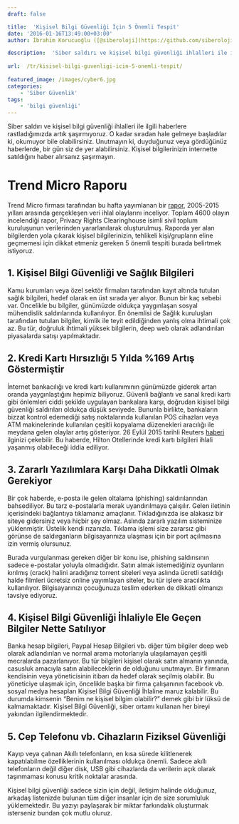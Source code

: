 ```yaml
---
draft: false

title:  'Kişisel Bilgi Güvenliği İçin 5 Önemli Tespit'
date: '2016-01-16T13:49:00+03:00'
author: İbrahim Korucuoğlu ([@siberoloji](https://github.com/siberoloji))

description:  'Siber saldırı ve kişisel bilgi güvenliği ihlalleri ile ilgili haberlere rastladığımızda artık şaşırmıyoruz. O kadar sıradan hale gelmeye başladılar ki, okumuyor bile olabilirsiniz. Unutmayın ki, duyduğunuz veya gördüğünüz haberlerde, bir gün siz de yer alabilirsiniz. Kişisel bilgilerinizin internette satıldığını haber alırsanız şaşırmayın.' 
 
url:  /tr/kisisel-bilgi-guvenligi-icin-5-onemli-tespit/
 
featured_image: /images/cyber6.jpg
categories:
    - 'Siber Güvenlik'
tags:
    - 'bilgi güvenliği'
---
```



Siber saldırı ve kişisel bilgi güvenliği ihlalleri ile ilgili haberlere rastladığımızda artık şaşırmıyoruz. O kadar sıradan hale gelmeye başladılar ki, okumuyor bile olabilirsiniz. Unutmayın ki, duyduğunuz veya gördüğünüz haberlerde, bir gün siz de yer alabilirsiniz. Kişisel bilgilerinizin internette satıldığını haber alırsanız şaşırmayın.



# Trend Micro Raporu



Trend Micro firması tarafından bu hafta yayımlanan bir <a href="http://www.trendmicro.com/cloud-content/us/pdfs/security-intelligence/white-papers/wp-follow-the-data.pdf" target="_blank" rel="noreferrer noopener">rapor</a>, 2005-2015 yılları arasında gerçekleşen veri ihlal olaylarını inceliyor. Toplam 4600 olayın incelendiği rapor, Privacy Rights Clearinghouse isimli sivil toplum kuruluşunun verilerinden yararlanılarak oluşturulmuş. Raporda yer alan bilgilerden yola çıkarak kişisel bilgilerinizin, tehlikeli kişi/grupların eline geçmemesi için dikkat etmeniz gereken 5 önemli tespiti burada belirtmek istiyoruz.



## 1. Kişisel Bilgi Güvenliği ve Sağlık Bilgileri



Kamu kurumları veya özel sektör firmaları tarafından kayıt altında tutulan sağlık bilgileri, hedef olarak en üst sırada yer alıyor. Bunun bir kaç sebebi var. Öncelikle bu bilgiler, günümüzde oldukça yaygınlaşan sosyal mühendislik saldırılarında kullanılıyor. En önemlisi de Sağlık kuruluşları tarafından tutulan bilgiler, kimlik ile teyit edildiğinden yanlış olma ihtimali çok az. Bu tür, doğruluk ihtimali yüksek bilgilerin, deep web olarak adlandırılan piyasalarda satışı yapılmaktadır.



## 2. Kredi Kartı Hırsızlığı 5 Yılda %169 Artış Göstermiştir



İnternet bankacılığı ve kredi kartı kullanımının günümüzde giderek artan oranda yaygınlaştığını hepimiz biliyoruz. Güvenli bağlantı ve sanal kredi kartı gibi önlemleri ciddi şekilde uygulayan bankalara karşı, doğrudan kişisel bilgi güvenliği saldırıları oldukça düşük seviyede. Bununla birlikte, bankaların bizzat kontrol edemediği satış noktalarında kullanılan POS cihazları veya ATM makinelerinde kullanılan çeşitli kopyalama düzenekleri aracılığı ile meydana gelen olaylar artış gösteriyor. 26 Eylül 2015 tarihli Reuters <a href="http://reut.rs/1PG4wfi" target="_blank" rel="noreferrer noopener">haberi</a> ilginizi çekebilir. Bu haberde, Hilton Otellerinde kredi kartı bilgileri ihlali yaşanmış olabileceği iddia ediliyor.



## 3. Zararlı Yazılımlara Karşı Daha Dikkatli Olmak Gerekiyor



Bir çok haberde, e-posta ile gelen oltalama (phishing) saldırılarından bahsediliyor. Bu tarz e-postalarla merak uyandırılmaya çalışılır. Gelen iletinin içerisindeki bağlantıya tıklamanız amaçlanır. Tıkladığınızda ise alakasız bir siteye gidersiniz veya hiçbir şey olmaz. Aslında zararlı yazılım sisteminize yüklenmiştir. Üstelik kendi rızanızla. Tıklama işlemi size zararsız gibi görünse de saldırganların bilgisayarınıza ulaşması için bir port açılmasına izin vermiş olursunuz.



Burada vurgulanması gereken diğer bir konu ise, phishing saldırısının sadece e-postalar yoluyla olmadığıdır. Satın almak istemediğiniz oyunların kırılmış (crack) halini aradığınız torrent siteleri veya aslında ücretli satıldığı halde filmleri ücretsiz online yayımlayan siteler, bu tür işlere aracılıkta kullanılıyor. Bilgisayarınızı çocuğunuza teslim ederken de dikkatli olmanızı tavsiye ediyoruz.



## 4. Kişisel Bilgi Güvenliği İhlaliyle Ele Geçen Bilgiler Nette Satılıyor



Banka hesap bilgileri, Paypal Hesap Bilgileri vb. diğer tüm bilgiler deep web olarak adlandırılan ve normal arama motorlarıyla ulaşılamayan çeşitli mecralarda pazarlanıyor. Bu tür bilgileri kişisel olarak satın almanın yanında, casusluk amacıyla satın alabileceklerin de olduğunu unutmayın. Bir firmanın kendisinin veya yöneticisinin itibarı da hedef olarak seçilmiş olabilir. Bu yöneticiye ulaşmak için, öncelikle başka bir firma çalışanının facebook vb. sosyal medya hesapları Kişisel Bilgi Güvenliği İhlaline maruz kalabilir. Bu durumda kimsenin “Benim ne kişisel bilgim olabilir?” demek gibi bir lüksü de kalmamaktadır. Kişisel Bilgi Güvenliği, siber ortamı kullanan her bireyi yakından ilgilendirmektedir.



## 5. Cep Telefonu vb. Cihazların Fiziksel Güvenliği



Kayıp veya çalınan Akıllı telefonların, en kısa sürede kilitlenerek kapatılabilme özelliklerinin kullanılması oldukça önemli. Sadece akıllı telefonların değil diğer disk, USB gibi cihazlarda da verilerin açık olarak taşınmaması konusu kritik noktalar arasında.



Kişisel bilgi güvenliği sadece sizin için değil, iletişim halinde olduğunuz, arkadaş listenizde bulunan tüm diğer insanlar için de size sorumluluk yüklemektedir. Bu yazıyı paylaşarak bir miktar farkındalık oluşturmak isterseniz bundan çok mutlu oluruz.

